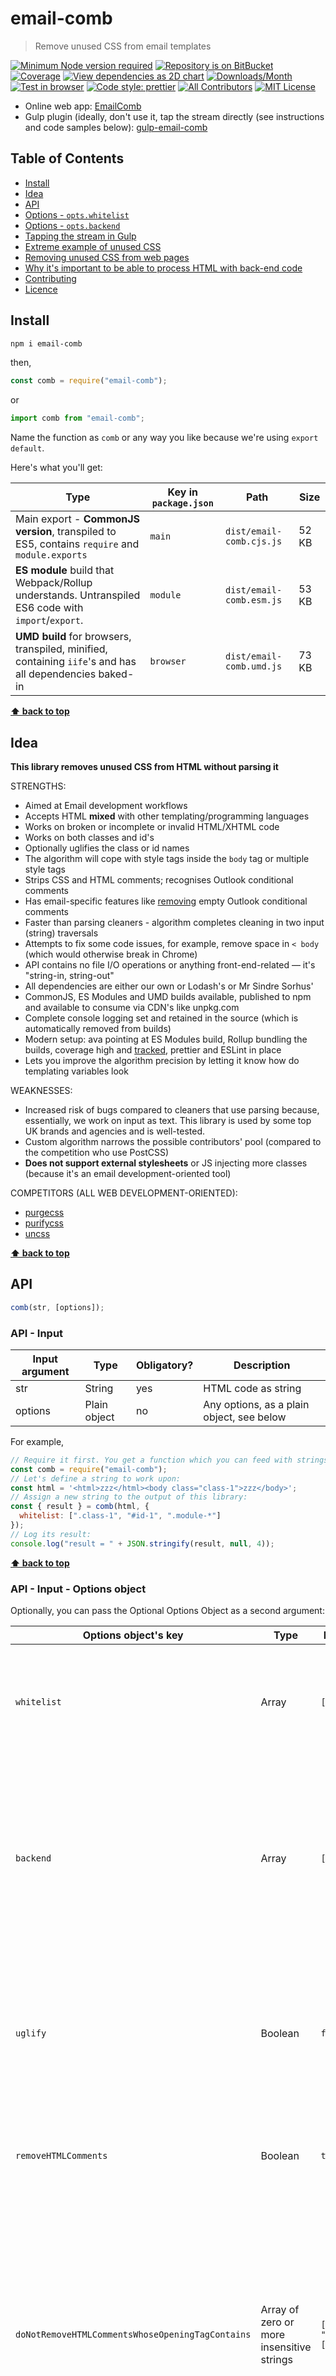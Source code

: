 # email-comb

> Remove unused CSS from email templates

[![Minimum Node version required][node-img]][node-url]
[![Repository is on BitBucket][bitbucket-img]][bitbucket-url]
[![Coverage][cov-img]][cov-url]
[![View dependencies as 2D chart][deps2d-img]][deps2d-url]
[![Downloads/Month][downloads-img]][downloads-url]
[![Test in browser][runkit-img]][runkit-url]
[![Code style: prettier][prettier-img]][prettier-url]
[![All Contributors][contributors-img]][contributors-url]
[![MIT License][license-img]][license-url]

- Online web app: [EmailComb](https://emailcomb.com)
- Gulp plugin (ideally, don't use it, tap the stream directly (see instructions and code samples below): [gulp-email-comb](https://www.npmjs.com/package/gulp-email-comb)

## Table of Contents

- [Install](#markdown-header-install)
- [Idea](#markdown-header-idea)
- [API](#markdown-header-api)
- [Options - `opts.whitelist`](#markdown-header-options-optswhitelist)
- [Options - `opts.backend`](#markdown-header-options-optsbackend)
- [Tapping the stream in Gulp](#markdown-header-tapping-the-stream-in-gulp)
- [Extreme example of unused CSS](#markdown-header-extreme-example-of-unused-css)
- [Removing unused CSS from web pages](#markdown-header-removing-unused-css-from-web-pages)
- [Why it's important to be able to process HTML with back-end code](#markdown-header-why-its-important-to-be-able-to-process-html-with-back-end-code)
- [Contributing](#markdown-header-contributing)
- [Licence](#markdown-header-licence)

## Install

```bash
npm i email-comb
```

then,

```js
const comb = require("email-comb");
```

or

```js
import comb from "email-comb";
```

Name the function as `comb` or any way you like because we're using `export default`.

Here's what you'll get:

| Type                                                                                                    | Key in `package.json` | Path                     | Size  |
| ------------------------------------------------------------------------------------------------------- | --------------------- | ------------------------ | ----- |
| Main export - **CommonJS version**, transpiled to ES5, contains `require` and `module.exports`          | `main`                | `dist/email-comb.cjs.js` | 52 KB |
| **ES module** build that Webpack/Rollup understands. Untranspiled ES6 code with `import`/`export`.      | `module`              | `dist/email-comb.esm.js` | 53 KB |
| **UMD build** for browsers, transpiled, minified, containing `iife`'s and has all dependencies baked-in | `browser`             | `dist/email-comb.umd.js` | 73 KB |

**[⬆ back to top](#markdown-header-email-comb)**

## Idea

**This library removes unused CSS from HTML without parsing it**

STRENGTHS:

- Aimed at Email development workflows
- Accepts HTML **mixed** with other templating/programming languages
- Works on broken or incomplete or invalid HTML/XHTML code
- Works on both classes and id's
- Optionally uglifies the class or id names
- The algorithm will cope with style tags inside the `body` tag or multiple style tags
- Strips CSS and HTML comments; recognises Outlook conditional comments
- Has email-specific features like [removing](regex-empty-conditional-comments) empty Outlook conditional comments
- Faster than parsing cleaners - algorithm completes cleaning in two input (string) traversals
- Attempts to fix some code issues, for example, remove space in `< body` (which would otherwise break in Chrome)
- API contains no file I/O operations or anything front-end-related — it's "string-in, string-out"
- All dependencies are either our own or Lodash's or Mr Sindre Sorhus'
- CommonJS, ES Modules and UMD builds available, published to npm and available to consume via CDN's like unpkg.com
- Complete console logging set and retained in the source (which is automatically removed from builds)
- Modern setup: ava pointing at ES Modules build, Rollup bundling the builds, coverage high and [tracked](https://coveralls.io/bitbucket/codsen/email-comb), prettier and ESLint in place
- Lets you improve the algorithm precision by letting it know how do templating variables look

WEAKNESSES:

- Increased risk of bugs compared to cleaners that use parsing because, essentially, we work on input as text. This library is used by some top UK brands and agencies and is well-tested.
- Custom algorithm narrows the possible contributors' pool (compared to the competition who use PostCSS)
- **Does not support external stylesheets** or JS injecting more classes (because it's an email development-oriented tool)

COMPETITORS (ALL WEB DEVELOPMENT-ORIENTED):

- [purgecss](https://github.com/FullHuman/purgecss)
- [purifycss](https://github.com/purifycss/purifycss)
- [uncss](https://github.com/uncss/uncss)

**[⬆ back to top](#markdown-header-email-comb)**

## API

```js
comb(str, [options]);
```

### API - Input

| Input argument | Type         | Obligatory? | Description                               |
| -------------- | ------------ | ----------- | ----------------------------------------- |
| str            | String       | yes         | HTML code as string                       |
| options        | Plain object | no          | Any options, as a plain object, see below |

For example,

```js
// Require it first. You get a function which you can feed with strings:
const comb = require("email-comb");
// Let's define a string to work upon:
const html = '<html>zzz</html><body class="class-1">zzz</body>';
// Assign a new string to the output of this library:
const { result } = comb(html, {
  whitelist: [".class-1", "#id-1", ".module-*"]
});
// Log its result:
console.log("result = " + JSON.stringify(result, null, 4));
```

**[⬆ back to top](#markdown-header-email-comb)**

### API - Input - Options object

Optionally, you can pass the Optional Options Object as a second argument:

| Options object's key                             | Type                                      | Default             | Example                                                        | Description                                                                                                                                                                                                      |
| ------------------------------------------------ | ----------------------------------------- | ------------------- | -------------------------------------------------------------- | ---------------------------------------------------------------------------------------------------------------------------------------------------------------------------------------------------------------- |
| `whitelist`                                      | Array                                     | `[]`                | `[".class-1", "#id-1", ".module-*"]`                           | List all classes or id's you want this library to ignore. You can use all [matcher](https://www.npmjs.com/package/matcher) patterns.                                                                             |
| `backend`                                        | Array                                     | `[]`                | `[{ heads: "{{", tails: "}}" }, { heads: "{%", tails: "%}" }]` | If your code has back-end code within clss or id values, for example, `class="{{ red }} main-box"` you can stop `{{`, `red` and `}}` to be treated as class names                                                |
| `uglify`                                         | Boolean                                   | `false`             | n/a                                                            | Will rename all class and id names to be few characters-long. This might reduce your file size by another kilobyte.                                                                                              |
| `removeHTMLComments`                             | Boolean                                   | `true`              | n/a                                                            | When enabled, all HTML comments (`<!--` to `-->`) will be removed                                                                                                                                                |
| `doNotRemoveHTMLCommentsWhoseOpeningTagContains` | Array of zero or more insensitive strings | `["[if", "[endif"]` | n/a                                                            | Email code often contains Outlook or IE conditional comments which you probably don't want to remove. Whatever strings you list here, if comment's opening tag will contain these, that tag will not be removed. |

Here are all options in one place in case you need to copy the whole thing:

```json5
{
  whitelist: [], // for example, [".class-1", "#id-1", ".module-*"]
  backend: [], // for example, [{ heads: "{{", tails: "}}" }, { heads: "{%", tails: "%}" }]
  uglify: false,
  removeHTMLComments: true,
  doNotRemoveHTMLCommentsWhoseOpeningTagContains: ["[if", "[endif"]
}
```

**[⬆ back to top](#markdown-header-email-comb)**

### API - Output

A **plain object** is returned. It will have the following keys:

| Key               | Its value's type | Description                                                              |
| ----------------- | ---------------- | ------------------------------------------------------------------------ |
| `log`             | Plain object     | Various information about performed operations                           |
| `result`          | String           | A string containing cleaned HTML                                         |
| `allInHead`       | Array            | Deduped and sorted array of all classes and `id`'s between `<head>` tags |
| `allInBody`       | Array            | Deduped and sorted array of all classes and `id`'s between `<body>` tags |
| `deletedFromHead` | Array            | Array of classes/id's that were deleted inside `<head>` _at least once_^ |
| `deletedFromBody` | Array            | Array of classes/id's that were deleted inside `<body>` _at least once_^ |

^ Some legit, used classes/id's might be "sandwiched" with unused-ones (like `.head-only.real-class`) and deleted in some `<style>` tags, but not in all. That's a rare case, added back in `v1.12`.

For example, log key would contain:

```json5
{
  timeTakenInMiliseconds: 55,
  traversedTotalCharacters: 504,
  traversedTimesInputLength: 4.24,
  originalLength: 118,
  cleanedLength: 87,
  bytesSaved: 32,
  percentageReducedOfOriginal: 27,
  nonIndentationsWhitespaceLength: 9,
  nonIndentationsTakeUpPercentageOfOriginal: 8,
  commentsLength: 10,
  commentsTakeUpPercentageOfOriginal: 1
}
```

**[⬆ back to top](#markdown-header-email-comb)**

## Options - `opts.whitelist`

Since the main purpose of this library is to clean **email** HTML, it needs to cater for email code specifics. One of them is that CSS styles will contain fix or hack styles, meant for email software. For example, here are few of them:

```html
#outlook a { padding:0; } .ExternalClass, .ReadMsgBody { width:100%; }
.ExternalClass, .ExternalClass div, .ExternalClass font, .ExternalClass p,
.ExternalClass span, .ExternalClass td { line-height:100%; }
```

You will not be using these classes within the `<body>` of your HTML code, so they would get removed as "unused" because they are present in `<head>` only. To avoid that, pass the classes, and `id`'s in the _whitelist_ key's value, as an array. For example:

```js
var html = "<!DOCTYPE html>...";
comb(html, {
  whitelist: ["#outlook", ".ExternalClass", ".ReadMsgBody"]
});
```

You can also use a _wildcard_, for example in order to whitelist classes `module-1`, `module-2` ... `module-99`, `module-100`, you can simply whitelist them as `module-*`:

```js
var html = "<!DOCTYPE html>...";
comb(html, {
  whitelist: [".module-*"]
});
// => all class names that begin with ".module-" will not be touched by this library.
```

**[⬆ back to top](#markdown-header-email-comb)**

## Options - `opts.backend`

This library, differently from competition, is aiming to support code which contains back-end code: other programming languages (Java JSP's), other templating languages (like Nunjucks) and/or proprietary ESP templating languages.

All different languages can be present in the input source, and parser won't care, EXCEPT when they are in class or id names. For example, `<td class="mt10 {{ module.on }} module-box blackbg"`. Notice how `{{ module.on }}` sits in the middle and it's variable value from a different programming language. Eventually, it will be rendered into strings `on` or `off` but at this stage, this is raw, unrendered template and we want to remove all unused CSS from it.

It's possible to clean this too.

If you let this library know how are your back-end language's variables marked, for example, that "heads" are `{{` and "tails" are `}}` (as in `Hi {{data.firstname}}`), the algorithm will ignore all variables within `class` or `id` names.

If you don't put templating variables into classes or id's, don't use the feature because it still costs computing resources to perform those checks.

Here's an example:

```js
// Require it first. You get a function which you can feed with strings.
// Notice you can name it any way you want (because in the source it's using "export default").
const comb = require("email-comb");

// Let's define a string equal to some processed HTML:
const res = comb(
  `<!doctype html>
<html>
<head>
<style>
.aaa {
color:  black;
}
</style></head>
<body class="{% var1 %}">
<div class="{{ var2 }}">
</div>
</body>
</html>
`,
  {
    // <------------ Optional Options Object - second input argument of our function, remove()
    backend: [
      {
        heads: "{{", // define heads and tails in pairs
        tails: "}}"
      },
      {
        heads: "{%", // second pair
        tails: "%}"
      }
    ]
  }
).result; // <------ output of this library is a plain object. String result is in a key "result". We grab it here.

// Log the result:
console.log("res =\n" + res);
// res =
// <!doctype html>
// <html>
// <head>
// </head>
// <body class="{% var1 %}">
// <div class="{{ var2 }}">
// </div>
// </body>
// </html>
//
```

In templating languages, it's also possible to have IF-ELSE clauses. For example, in Nunjucks, you can have:

```html
<td class="db{% if module_on || oodles %}on{% else %}off{% endif %} pt10"></td>
```

`db` and `pt10` are normal CSS class names, but everything else between `{%` and `%}` is Nunjucks code.

Now, in those cases, notice that Nunjucks code is only wrapping the variables. Even if you set `heads` to `{%` and tails to `%}`, classes `on` and `off` will not get ignored and theoretically can get removed!!!

The solution is to ensure that all back-end class names are contained within back-end tags. With Nunjucks, it is easily done by performing calculations outside `class=` declarations, then assigning the calculation's result to a variable and using the variable instead.

For example, let's rewrite the same snippet used above:

```html
{% set switch = 'off' %} {% if module_on || oodles %} {% set switch = 'on' %} {%
else %}
<td class="db {{ switch }} pt10"></td>
```

Now, set `heads` to `{{` and tails to `}}` and `switch` will be ignored completely.

**[⬆ back to top](#markdown-header-email-comb)**

## Tapping the stream in Gulp

In Gulp, everything flows as vinyl Buffer streams. You could [tap](https://github.com/geejs/gulp-tap) the stream, convert it to `string`, perform the operations (like remove unused CSS), then convert it back to Buffer and place the stream back. I wanted to come up with a visual analogy example using waste pipes but thought I'd rather won't.

Code-wise, here's the idea:

```js
const tap = require("gulp-tap");
const comb = require("email-comb");
const util = require("gulp-util");
const whitelist = [
  ".External*",
  ".ReadMsgBody",
  ".yshortcuts",
  ".Mso*",
  "#outlook",
  ".module*"
];

gulp.task("build", () => {
  return gulp.src("emails/*.html").pipe(
    tap(file => {
      const cleanedHtmlResult = comb(file.contents.toString(), {
        whitelist
      });
      util.log(
        util.colors.green(
          `\nremoved ${
            cleanedHtmlResult.deletedFromHead.length
          } from head: ${cleanedHtmlResult.deletedFromHead.join(" ")}`
        )
      );
      util.log(
        util.colors.green(
          `\nremoved ${
            cleanedHtmlResult.deletedFromBody.length
          } from body: ${cleanedHtmlResult.deletedFromBody.join(" ")}`
        )
      );
      file.contents = Buffer.from(cleanedHtmlResult.result);
    })
  );
});
```

**[⬆ back to top](#markdown-header-email-comb)**

## Extreme example of unused CSS

This piece of HTML doesn't even have `<head>` and `<style>` CSS is at the very bottom, within `<body>`. Our application still cleans it allright:

```html
<html>
  <body id="unused-1">
    <table class="unused-2 unused-3">
      <tr>
        <td class="unused-4 unused-5">text</td>
      </tr>
    </table>

    <style>
      .unused-6 {
        display: block;
      }
      #unused-7 {
        height: auto;
      }
    </style>
  </body>
</html>
```

Cleaned result:

```html
<html>
  <body>
    <table>
      <tr>
        <td>text</td>
      </tr>
    </table>
  </body>
</html>
```

**[⬆ back to top](#markdown-header-email-comb)**

## Removing unused CSS from web pages

This library is meant to be used on any HTML where there are **no external CSS stylesheets**. It's quite rare to find a **web page** that would have no external stylesheets, but 100% of **email newsletters** are like that and this library suits them perfectly. Otherwise, look for a different tool.

**[⬆ back to top](#markdown-header-email-comb)**

## Why it's important to be able to process HTML with back-end code

Common unused CSS removal tools on the market ([purgecss](https://github.com/FullHuman/purgecss), [purifycss](https://github.com/purifycss/purifycss) and [uncss](https://github.com/uncss/uncss) for example) work only on valid HTML which does not contain back-end code: ESP templating strings (Oracle Responsys, Adobe Neolane, Exact Target, SalesForce or Mailchimp), different templating languages (Mustache, Jinja or Nunjucks) or different programming languages (PHP or Java JSP's).

But, in email development, it is normal to expect that code will contain templating code (like `Hi {{ data.firatName }}!`).

`email-comb` can process the email template after it has been wired up as a campaign.

Practically, this means, you save lots of time - imagine having to render HTML, so it contains no more ESP back-end templating language bits, then cleaning its CSS, then manually merging that cleaned CSS with your original HTML template. That's a tedious, manual and error-prone job.

On the other hand, you can clean your email campaign's HTML template, along with its Mailchimp, Responsys or other ESP wirings, as it is, using this library.

**[⬆ back to top](#markdown-header-email-comb)**

## Contributing

- If you see an error, [raise an issue](https://bitbucket.org/codsen/codsen/issues/new?title=email-comb%20package%20-%20put%20title%20here).
- If you want a new feature but can't code it up yourself, also [raise an issue](https://bitbucket.org/codsen/codsen/issues/new?title=email-comb%20package%20-%20put%20title%20here). Let's discuss it.
- If you tried to use this package, but something didn't work out, also [raise an issue](https://bitbucket.org/codsen/codsen/issues/new?title=email-comb%20package%20-%20put%20title%20here). We'll try to help.
- If you want to contribute some code, fork the [monorepo](https://bitbucket.org/codsen/codsen/src/) via BitBucket, then write code, then file a pull request via BitBucket. We'll merge it in and release.

In monorepo, npm libraries are located in `packages/` folder. Inside, the source code is located either in `src/` folder (normal npm library) or in the root, `cli.js` (if it's a command line application).

The npm script "`dev`", the `"dev": "rollup -c --dev --silent"` builds the development version retaining all `console.log`s with row numbers. It's handy to have [js-row-num-cli](https://www.npmjs.com/package/js-row-num-cli) installed globally so you can automatically update the row numbers on all `console.log`s.

**[⬆ back to top](#markdown-header-email-comb)**

## Licence

MIT License

Copyright (c) 2015-2019 Roy Revelt and other contributors

Adapted a `generateShortname()` function from:
https://github.com/cazzer/gulp-selectors/blob/master/lib/utils/generate-shortname.js
MIT License (MIT) Copyright © 2014 Caleb Brewer

[node-img]: https://img.shields.io/node/v/email-comb.svg?style=flat-square&label=works%20on%20node
[node-url]: https://www.npmjs.com/package/email-comb
[bitbucket-img]: https://img.shields.io/badge/repo-on%20BitBucket-brightgreen.svg?style=flat-square
[bitbucket-url]: https://bitbucket.org/codsen/codsen/src/master/packages/email-comb
[cov-img]: https://img.shields.io/badge/coverage-96.9%-brightgreen.svg?style=flat-square
[cov-url]: https://bitbucket.org/codsen/codsen/src/master/packages/email-comb
[deps2d-img]: https://img.shields.io/badge/deps%20in%202D-see_here-08f0fd.svg?style=flat-square
[deps2d-url]: http://npm.anvaka.com/#/view/2d/email-comb
[downloads-img]: https://img.shields.io/npm/dm/email-comb.svg?style=flat-square
[downloads-url]: https://npmcharts.com/compare/email-comb
[runkit-img]: https://img.shields.io/badge/runkit-test_in_browser-a853ff.svg?style=flat-square
[runkit-url]: https://npm.runkit.com/email-comb
[prettier-img]: https://img.shields.io/badge/code_style-prettier-ff69b4.svg?style=flat-square
[prettier-url]: https://prettier.io
[contributors-img]: https://img.shields.io/badge/all_contributors-3-orange.svg?style=flat-square
[contributors-url]: #contributors
[license-img]: https://img.shields.io/badge/licence-MIT-51c838.svg?style=flat-square
[license-url]: https://bitbucket.org/codsen/codsen/src/master/packages/email-comb
[all-contributors-url]: https://github.com/kentcdodds/all-contributors
